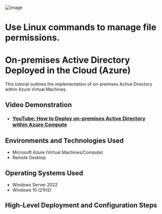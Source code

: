 
![image](https://github.com/user-attachments/assets/e09a3aae-4049-47c2-a8d0-82f9d0ab1ee3)


# Use Linux commands to manage file permissions.

<h1>On-premises Active Directory Deployed in the Cloud (Azure)</h1>
This tutorial outlines the implementation of on-premises Active Directory within Azure Virtual Machines.<br />


<h2>Video Demonstration</h2>

- ### [YouTube: How to Deploy on-premises Active Directory within Azure Compute](https://www.youtube.com)

<h2>Environments and Technologies Used</h2>

- Microsoft Azure (Virtual Machines/Compute)
- Remote Desktop


<h2>Operating Systems Used </h2>

- Windows Server 2022
- Windows 10 (21H2)

<h2>High-Level Deployment and Configuration Steps</h2>

